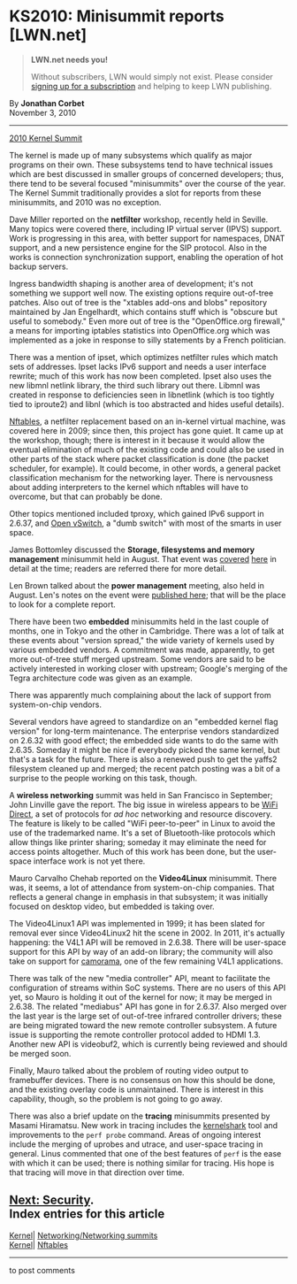 # KS2010: Minisummit reports [LWN.net]

> **LWN.net needs you!**
> 
> Without subscribers, LWN would simply not exist. Please consider [signing up for a subscription](/Promo/nst-nag2/subscribe) and helping to keep LWN publishing. 

By **Jonathan Corbet**  
November 3, 2010 

* * *

[2010 Kernel Summit](/Articles/KernelSummit2010/)

The kernel is made up of many subsystems which qualify as major programs on their own. These subsystems tend to have technical issues which are best discussed in smaller groups of concerned developers; thus, there tend to be several focused "minisummits" over the course of the year. The Kernel Summit traditionally provides a slot for reports from these minisummits, and 2010 was no exception. 

Dave Miller reported on the **netfilter** workshop, recently held in Seville. Many topics were covered there, including IP virtual server (IPVS) support. Work is progressing in this area, with better support for namespaces, DNAT support, and a new persistence engine for the SIP protocol. Also in the works is connection synchronization support, enabling the operation of hot backup servers. 

Ingress bandwidth shaping is another area of development; it's not something we support well now. The existing options require out-of-tree patches. Also out of tree is the "xtables add-ons and blobs" repository maintained by Jan Engelhardt, which contains stuff which is "obscure but useful to somebody." Even more out of tree is the "OpenOffice.org firewall," a means for importing iptables statistics into OpenOffice.org which was implemented as a joke in response to silly statements by a French politician. 

There was a mention of ipset, which optimizes netfilter rules which match sets of addresses. Ipset lacks IPv6 support and needs a user interface rewrite; much of this work has now been completed. Ipset also uses the new libmnl netlink library, the third such library out there. Libmnl was created in response to deficiencies seen in libnetlink (which is too tightly tied to iproute2) and libnl (which is too abstracted and hides useful details). 

[Nftables](https://lwn.net/Articles/324989/), a netfilter replacement based on an in-kernel virtual machine, was covered here in 2009; since then, this project has gone quiet. It came up at the workshop, though; there is interest in it because it would allow the eventual elimination of much of the existing code and could also be used in other parts of the stack where packet classification is done (the packet scheduler, for example). It could become, in other words, a general packet classification mechanism for the networking layer. There is nervousness about adding interpreters to the kernel which nftables will have to overcome, but that can probably be done. 

Other topics mentioned included tproxy, which gained IPv6 support in 2.6.37, and [Open vSwitch](http://openvswitch.org/), a "dumb switch" with most of the smarts in user space. 

James Bottomley discussed the **Storage, filesystems and memory management** minisummit held in August. That event was [covered](/Articles/399148/) [here](/Articles/399313/) in detail at the time; readers are referred there for more detail. 

Len Brown talked about the **power management** meeting, also held in August. Len's notes on the event were [published here](/Articles/400465/); that will be the place to look for a complete report. 

There have been two **embedded** minisummits held in the last couple of months, one in Tokyo and the other in Cambridge. There was a lot of talk at these events about "version spread," the wide variety of kernels used by various embedded vendors. A commitment was made, apparently, to get more out-of-tree stuff merged upstream. Some vendors are said to be actively interested in working closer with upstream; Google's merging of the Tegra architecture code was given as an example. 

There was apparently much complaining about the lack of support from system-on-chip vendors. 

Several vendors have agreed to standardize on an "embedded kernel flag version" for long-term maintenance. The enterprise vendors standardized on 2.6.32 with good effect; the embedded side wants to do the same with 2.6.35. Someday it might be nice if everybody picked the same kernel, but that's a task for the future. There is also a renewed push to get the yaffs2 filesystem cleaned up and merged; the recent patch posting was a bit of a surprise to the people working on this task, though. 

A **wireless networking** summit was held in San Francisco in September; John Linville gave the report. The big issue in wireless appears to be [WiFi Direct](http://en.wikipedia.org/wiki/Wi-Fi_Direct), a set of protocols for _ad hoc_ networking and resource discovery. The feature is likely to be called "WiFi peer-to-peer" in Linux to avoid the use of the trademarked name. It's a set of Bluetooth-like protocols which allow things like printer sharing; someday it may eliminate the need for access points altogether. Much of this work has been done, but the user-space interface work is not yet there. 

Mauro Carvalho Chehab reported on the **Video4Linux** minisummit. There was, it seems, a lot of attendance from system-on-chip companies. That reflects a general change in emphasis in that subsystem; it was initially focused on desktop video, but embedded is taking over. 

The Video4Linux1 API was implemented in 1999; it has been slated for removal ever since Video4Linux2 hit the scene in 2002. In 2011, it's actually happening: the V4L1 API will be removed in 2.6.38. There will be user-space support for this API by way of an add-on library; the community will also take on support for [camorama](http://camorama.fixedgear.org/), one of the few remaining V4L1 applications. 

There was talk of the new "media controller" API, meant to facilitate the configuration of streams within SoC systems. There are no users of this API yet, so Mauro is holding it out of the kernel for now; it may be merged in 2.6.38. The related "mediabus" API has gone in for 2.6.37. Also merged over the last year is the large set of out-of-tree infrared controller drivers; these are being migrated toward the new remote controller subsystem. A future issue is supporting the remote controller protocol added to HDMI 1.3. Another new API is videobuf2, which is currently being reviewed and should be merged soon. 

Finally, Mauro talked about the problem of routing video output to framebuffer devices. There is no consensus on how this should be done, and the existing overlay code is unmaintained. There is interest in this capability, though, so the problem is not going to go away. 

There was also a brief update on the **tracing** minisummits presented by Masami Hiramatsu. New work in tracing includes the [kernelshark](http://rostedt.homelinux.com/kernelshark/) tool and improvements to the `perf probe` command. Areas of ongoing interest include the merging of uprobes and utrace, and user-space tracing in general. Linus commented that one of the best features of `perf` is the ease with which it can be used; there is nothing similar for tracing. His hope is that tracing will move in that direction over time. 

[Next: Security](/Articles/413102).  
Index entries for this article  
---  
[Kernel](/Kernel/Index)| [Networking/Networking summits](/Kernel/Index#Networking-Networking_summits)  
[Kernel](/Kernel/Index)| [Nftables](/Kernel/Index#Nftables)  
  


* * *

to post comments 
